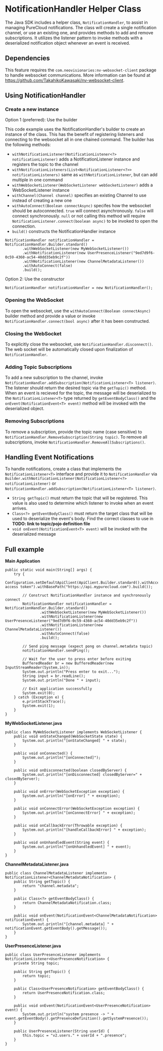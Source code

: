 # NotificationHandler Helper Class

The Java SDK includes a helper class, `NotificationHandler`, to assist in managing PureCloud notifications. The class will create a single notification channel, or use an existing one, and provides methods to add and remove subscriptions. It utilizes the listener pattern to invoke methods with a deserialized notification object whenever an event is received.

## Dependencies

This feature requires the `com.neovisionaries:nv-websocket-client` package to handle websocket communications. More information can be found at https://github.com/TakahikoKawasaki/nv-websocket-client.

## Using NotificationHandler

### Create a new instance

Option 1 (preferred): Use the builder

This code example uses the NotificationHandler's builder to create an instance of the class. This has the benefit of registering listeners and connecting to the websocket all in one chained command. The builder has the following methods:

* `withNotificationListener(NotificationListener<?> notificationListener)` adds a NotificationListener instance and registers the topic to the channel
* `withNotificationListeners(List<NotificationListener<?>> notificationListeners)` same as `withNotificationListener`, but can add multiple in one command
* `withWebSocketListener(WebSocketListener webSocketListener)` adds a WebSocketListener instance
* `withChannel(Channel channel)` specifies an existing Channel to use instead of creating a new one
* `withAutoConnect(Boolean connectAsync)` specifes how the websocket should be autoconnected. `true` will connect asynchronously. `false` will connect synchronously. `null` or not calling this method will require `NotificationListener.connect(boolean async)` to be invoked to open the connection.
* `build()` constructs the NotificationHandler instance

```
NotificationHandler notificationHandler = NotificationHandler.Builder.standard()
        .withWebSocketListener(new MyWebSocketListener())
        .withNotificationListener(new UserPresenceListener("9ed7d9f6-0c59-4360-ac54-40dd35eb9c2f"))
        .withNotificationListener(new ChannelMetadataListener())
        .withAutoConnect(false)
        .build();
```

Option 2: Use the constructor

```
NotificationHandler notificationHandler = new NotificationHandler();
```

### Opening the WebSocket

To open the websocket, use the `withAutoConnect(Boolean connectAsync)` builder method and provide a value or invoke `NotificationHandler.connect(bool async)` after it has been constructed.

### Closing the WebSocket

To explicitly close the websocket, use `NotificationHandler.disconnect()`. The web socket will be automatically closed upon finalization of `NotificationHandler`.

### Adding Topic Subscriptions

To add a new subscription to the channel, invoke `NotificationHandler.addSubscription(NotificationListener<T> listener)`. The listener should return the desired topic via the `getTopic()` method. When an event is recieved for the topic, the message will be deserialized to the `NotificationListener<T>` type returned by `getEventBodyClass()` and the `onEvent(NotificationEvent<T> event)` method will be invoked with the deserialized object.

### Removing Subscriptions

To remove a subscription, provide the topic name (case sensitive) to `NotificationHandler.RemoveSubscription(String topic)`. To remove all subscriptions, invoke `NotificationHandler.RemoveAllSubscriptions()`.

## Handling Event Notifications

To handle notifications, create a class that implements the `NotificationListener<T>` interface and provide it to `NotificationHandler` via `Builder.withNotificationListener(NotificationListener<?> notificationListener)` or `NotificationHandler.addSubscription(NotificationListener<T> listener)`.

* `String getTopic()` must return the topic that will be registered. This value is also used to determine which listener to invoke when an event arrives.
* `Class<?> getEventBodyClass()` must return the target class that will be used to deserialize the event's body. Find the correct classes to use in **TODO: link to topic/pojo definition file**
* `void onEvent(NotificationEvent<T> event)` will be invoked with the deserialized message

## Full example

**Main Application**

```
public static void main(String[] args) {
    try {
        Configuration.setDefaultApiClient(ApiClient.Builder.standard().withAccessToken("your access token").withBasePath("https://api.mypurecloud.com").build());

        // Construct NotificationHandler instance and synchronously connect
        NotificationHandler notificationHandler = NotificationHandler.Builder.standard()
                .withWebSocketListener(new MyWebSocketListener())
                .withNotificationListener(new UserPresenceListener("9ed7d9f6-0c59-4360-ac54-40dd35eb9c2f"))
                .withNotificationListener(new ChannelMetadataListener())
                .withAutoConnect(false)
                .build();

        // Send ping message (expect pong on channel.metadata topic)
        notificationHandler.sendPing();

        // Wait for the user to press enter before exiting
        BufferedReader br = new BufferedReader(new InputStreamReader(System.in));
        System.out.println("Press enter to exit...");
        String input = br.readLine();
        System.out.println("Done " + input);

        // Exit application successfully
        System.exit(0);
    } catch (Exception e) {
        e.printStackTrace();
        System.exit(1);
    }
}
```

**MyWebSocketListener.java**

```
public class MyWebSocketListener implements WebSocketListener {
    public void onStateChanged(WebSocketState state) {
        System.out.println("[onStateChanged] " + state);
    }

    public void onConnected() {
        System.out.println("[onConnected]");
    }

    public void onDisconnected(boolean closedByServer) {
        System.out.println("[onDisconnected] closedByServer=" + closedByServer);
    }

    public void onError(WebSocketException exception) {
        System.out.println("[onError] " + exception);
    }

    public void onConnectError(WebSocketException exception) {
        System.out.println("[onConnectError] " + exception);
    }

    public void onCallbackError(Throwable exception) {
        System.out.println("[handleCallbackError] " + exception);
    }

    public void onUnhandledEvent(String event) {
        System.out.println("[onUnhandledEvent] " + event);
    }
}
```

**ChannelMetadataListener.java**

```
public class ChannelMetadataListener implements NotificationListener<ChannelMetadataNotification> {
    public String getTopic() {
        return "channel.metadata";
    }

    public Class<?> getEventBodyClass() {
        return ChannelMetadataNotification.class;
    }

    public void onEvent(NotificationEvent<ChannelMetadataNotification> notificationEvent) {
        System.out.println("[channel.metadata] " + notificationEvent.getEventBody().getMessage());
    }
}
```

**UserPresenceListener.java**

```
public class UserPresenceListener implements NotificationListener<UserPresenceNotification> {
    private String topic;

    public String getTopic() {
        return topic;
    }

    public Class<UserPresenceNotification> getEventBodyClass() {
        return UserPresenceNotification.class;
    }

    public void onEvent(NotificationEvent<UserPresenceNotification> event) {
        System.out.println("system presence -> " + event.getEventBody().getPresenceDefinition().getSystemPresence());
    }

    public UserPresenceListener(String userId) {
        this.topic = "v2.users." + userId + ".presence";
    }
}
```
